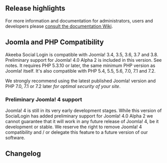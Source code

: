 ## Release highlights
 
For more information and documentation for administrators, users and developers please [consult the documentation Wiki](https://github.com/akeeba/sociallogin/wiki).
 
## Joomla and PHP Compatibility

Akeeba Social Login is compatible with Joomla! 3.4, 3.5, 3.6, 3.7 and 3.8. Preliminary support for Joomla! 4.0 Alpha 2 is included in this version. See notes. It requires PHP 5.3.10 or later, the same minimum PHP version as Joomla! itself. It's also compatible with PHP 5.4, 5.5, 5.6, 7.0, 7.1 and 7.2.

We strongly recommend using the latest published Joomla! version and PHP 7.0, 7.1 or 7.2 later _for optimal security of your site_.

### Preliminary Joomla! 4 support

Joomla! 4 is still in its very early development stages. While this version of SocialLogin has added preliminary support for Joomla! 4.0 Alpha 2 we cannot guarantee that it will work in any future release of Joomla! 4, be it development or stable. We reserve the right to remove Joomla! 4 compatibility and / or delegate this feature to a future version of our software.

## Changelog

